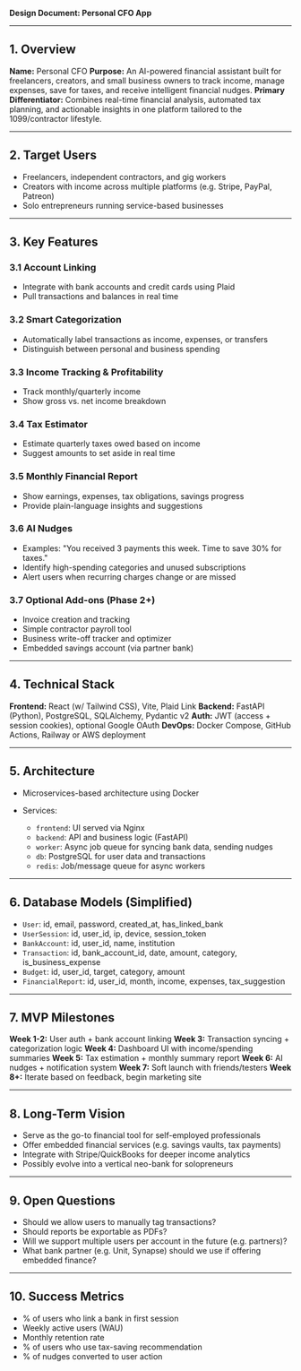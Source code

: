**Design Document: Personal CFO App**

---

## 1. Overview

**Name:** Personal CFO
**Purpose:** An AI-powered financial assistant built for freelancers, creators, and small business owners to track income, manage expenses, save for taxes, and receive intelligent financial nudges.
**Primary Differentiator:** Combines real-time financial analysis, automated tax planning, and actionable insights in one platform tailored to the 1099/contractor lifestyle.

---

## 2. Target Users

* Freelancers, independent contractors, and gig workers
* Creators with income across multiple platforms (e.g. Stripe, PayPal, Patreon)
* Solo entrepreneurs running service-based businesses

---

## 3. Key Features

### 3.1 Account Linking

* Integrate with bank accounts and credit cards using Plaid
* Pull transactions and balances in real time

### 3.2 Smart Categorization

* Automatically label transactions as income, expenses, or transfers
* Distinguish between personal and business spending

### 3.3 Income Tracking & Profitability

* Track monthly/quarterly income
* Show gross vs. net income breakdown

### 3.4 Tax Estimator

* Estimate quarterly taxes owed based on income
* Suggest amounts to set aside in real time

### 3.5 Monthly Financial Report

* Show earnings, expenses, tax obligations, savings progress
* Provide plain-language insights and suggestions

### 3.6 AI Nudges

* Examples: "You received 3 payments this week. Time to save 30% for taxes."
* Identify high-spending categories and unused subscriptions
* Alert users when recurring charges change or are missed

### 3.7 Optional Add-ons (Phase 2+)

* Invoice creation and tracking
* Simple contractor payroll tool
* Business write-off tracker and optimizer
* Embedded savings account (via partner bank)

---

## 4. Technical Stack

**Frontend:** React (w/ Tailwind CSS), Vite, Plaid Link
**Backend:** FastAPI (Python), PostgreSQL, SQLAlchemy, Pydantic v2
**Auth:** JWT (access + session cookies), optional Google OAuth
**DevOps:** Docker Compose, GitHub Actions, Railway or AWS deployment

---

## 5. Architecture

* Microservices-based architecture using Docker
* Services:

  * `frontend`: UI served via Nginx
  * `backend`: API and business logic (FastAPI)
  * `worker`: Async job queue for syncing bank data, sending nudges
  * `db`: PostgreSQL for user data and transactions
  * `redis`: Job/message queue for async workers

---

## 6. Database Models (Simplified)

* `User`: id, email, password, created\_at, has\_linked\_bank
* `UserSession`: id, user\_id, ip, device, session\_token
* `BankAccount`: id, user\_id, name, institution
* `Transaction`: id, bank\_account\_id, date, amount, category, is\_business\_expense
* `Budget`: id, user\_id, target, category, amount
* `FinancialReport`: id, user\_id, month, income, expenses, tax\_suggestion

---

## 7. MVP Milestones

**Week 1-2:** User auth + bank account linking
**Week 3:** Transaction syncing + categorization logic
**Week 4:** Dashboard UI with income/spending summaries
**Week 5:** Tax estimation + monthly summary report
**Week 6:** AI nudges + notification system
**Week 7:** Soft launch with friends/testers
**Week 8+:** Iterate based on feedback, begin marketing site

---

## 8. Long-Term Vision

* Serve as the go-to financial tool for self-employed professionals
* Offer embedded financial services (e.g. savings vaults, tax payments)
* Integrate with Stripe/QuickBooks for deeper income analytics
* Possibly evolve into a vertical neo-bank for solopreneurs

---

## 9. Open Questions

* Should we allow users to manually tag transactions?
* Should reports be exportable as PDFs?
* Will we support multiple users per account in the future (e.g. partners)?
* What bank partner (e.g. Unit, Synapse) should we use if offering embedded finance?

---

## 10. Success Metrics

* % of users who link a bank in first session
* Weekly active users (WAU)
* Monthly retention rate
* % of users who use tax-saving recommendation
* % of nudges converted to user action
